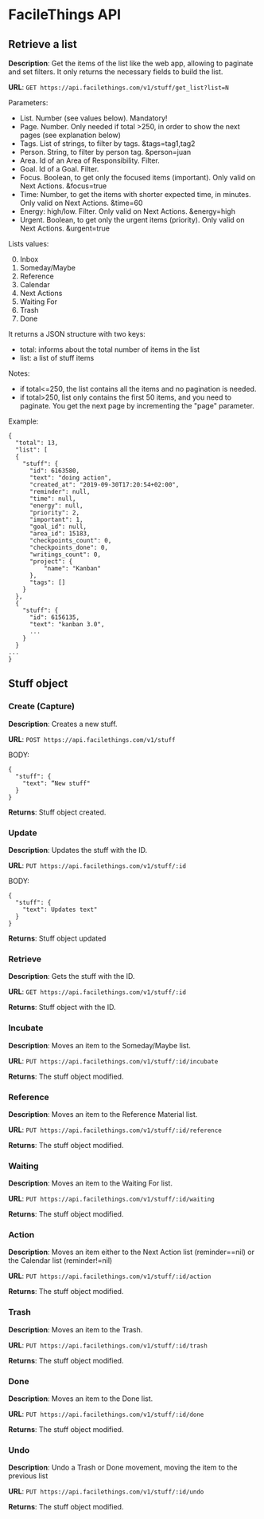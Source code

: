# FacileThings API

## Retrieve a list

**Description**: Get the items of the list like the web app, allowing to paginate and set filters. It only returns the necessary fields to build the list.

**URL**: `GET https://api.facilethings.com/v1/stuff/get_list?list=N`

Parameters:

- List. Number (see values below). Mandatory!
- Page. Number. Only needed if total >250, in order to show the next pages (see explanation below)
- Tags. List of strings, to filter by tags. &tags=tag1,tag2
- Person. String, to filter by person tag. &person=juan
- Area. Id of an Area of Responsibility. Filter.
- Goal. Id of a Goal. Filter.
- Focus. Boolean, to get only the focused items (important). Only valid on Next Actions. &focus=true
- Time: Number, to get the items with shorter expected time, in minutes. Only valid on Next Actions. &time=60
- Energy: high/low. Filter. Only valid on Next Actions. &energy=high
- Urgent. Boolean, to get only the urgent items (priority). Only valid on Next Actions. &urgent=true

Lists values:

0. Inbox
1. Someday/Maybe
2. Reference
3. Calendar
4. Next Actions
5. Waiting For
6. Trash
7. Done

It returns a JSON structure with two keys:

- total: informs about the total number of items in the list
- list: a list of stuff items

Notes:

- if total<=250, the list contains all the items and no pagination is needed.
- if total>250, list only contains the first 50 items, and you need to paginate. You get the next page by incrementing the "page" parameter.

Example:
```
{
  "total": 13,
  "list": [
  {
    "stuff": {
      "id": 6163580,
      "text": "doing action",
      "created_at": "2019-09-30T17:20:54+02:00",
      "reminder": null,
      "time": null,
      "energy": null,
      "priority": 2,
      "important": 1,
      "goal_id": null,
      "area_id": 15183,
      "checkpoints_count": 0,
      "checkpoints_done": 0,
      "writings_count": 0,
      "project": {
          "name": "Kanban"
      },
      "tags": []
    }
  },
  {
    "stuff": {
      "id": 6156135,
      "text": "kanban 3.0",
      ...
    }
  }
...
}
```

## Stuff object

### Create (Capture)

**Description**: Creates a new stuff.

**URL**: `POST https://api.facilethings.com/v1/stuff`

BODY:
```
{
  "stuff": {
    "text": “New stuff"
  }
}
```

**Returns**: Stuff object created.

### Update

**Description**: Updates the stuff with the ID.

**URL**: `PUT https://api.facilethings.com/v1/stuff/:id`

BODY:
```
{
  "stuff": {
    "text": Updates text"
  }
}
```

**Returns**: Stuff object updated

### Retrieve

**Description**: Gets the stuff with the ID.

**URL**: `GET https://api.facilethings.com/v1/stuff/:id`

**Returns**: Stuff object with the ID.

### Incubate

**Description**: Moves an item to the Someday/Maybe list.

**URL**: `PUT https://api.facilethings.com/v1/stuff/:id/incubate`

**Returns**: The stuff object modified.

### Reference

**Description**: Moves an item to the Reference Material list.

**URL**: `PUT https://api.facilethings.com/v1/stuff/:id/reference`

**Returns**: The stuff object modified.

### Waiting

**Description**: Moves an item to the Waiting For list.

**URL**: `PUT https://api.facilethings.com/v1/stuff/:id/waiting`

**Returns**: The stuff object modified.

### Action

**Description**: Moves an item either to the Next Action list (reminder==nil) or the Calendar list (reminder!=nil)

**URL**: `PUT https://api.facilethings.com/v1/stuff/:id/action`

**Returns**: The stuff object modified.

### Trash

**Description**: Moves an item to the Trash.

**URL**: `PUT https://api.facilethings.com/v1/stuff/:id/trash`

**Returns**: The stuff object modified.

### Done

**Description**: Moves an item to the Done list.

**URL**: `PUT https://api.facilethings.com/v1/stuff/:id/done`

**Returns**: The stuff object modified.

### Undo

**Description**: Undo a Trash or Done movement, moving the item to the previous list

**URL**: `PUT https://api.facilethings.com/v1/stuff/:id/undo`

**Returns**: The stuff object modified.
